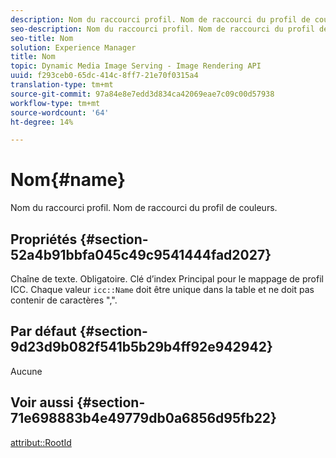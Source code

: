 ```yaml
---
description: Nom du raccourci profil. Nom de raccourci du profil de couleurs.
seo-description: Nom du raccourci profil. Nom de raccourci du profil de couleurs.
seo-title: Nom
solution: Experience Manager
title: Nom
topic: Dynamic Media Image Serving - Image Rendering API
uuid: f293ceb0-65dc-414c-8ff7-21e70f0315a4
translation-type: tm+mt
source-git-commit: 97a84e8e7edd3d834ca42069eae7c09c00d57938
workflow-type: tm+mt
source-wordcount: '64'
ht-degree: 14%

---
```



# Nom{#name}

Nom du raccourci profil. Nom de raccourci du profil de couleurs.

## Propriétés {#section-52a4b91bbfa045c49c9541444fad2027}

Chaîne de texte. Obligatoire. Clé d’index Principal pour le mappage de profil ICC. Chaque valeur `icc::Name` doit être unique dans la table et ne doit pas contenir de caractères &quot;,&quot;.

## Par défaut {#section-9d23d9b082f541b5b29b4ff92e942942}

Aucune

## Voir aussi {#section-71e698883b4e49779db0a6856d95fb22}

[attribut::RootId](../../../../../ir-api/material-cat/image-rendering-api-ref/c-ir-material-catalog/c-ir-attributes-reference/r-ir-rootid.md#reference-54b42b7125824be593378c1accb70d5a)
